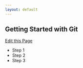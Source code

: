 ```yaml
---
layout: default
---
```


## Getting Started with Git

<a class="btn btn-mini pull-right forkModalTrigger" href="https://github.com/lukecharde/govgit">Edit this Page</a>

- Step 1
- Step 2
- Step 3

